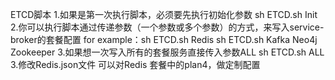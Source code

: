 ETCD脚本
1.如果是第一次执行脚本，必须要先执行初始化参数
sh ETCD.sh Init
2.你可以执行脚本通过传递参数（一个参数或多个参数）的方式，来写入service-broker的套餐配置
for example：sh ETCD.sh Redis
             sh ETCD.sh Kafka Neo4j Zookeeper
3.如果想一次写入所有的套餐服务直接传入参数ALL
sh ETCD.sh ALL
3.修改Redis.json文件 可以对Redis 套餐中的plan4，做定制配置

